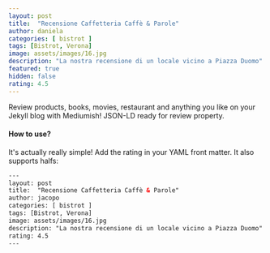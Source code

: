 ```yaml
---
layout: post
title:  "Recensione Caffetteria Caffè & Parole"
author: daniela
categories: [ bistrot ]
tags: [Bistrot, Verona]
image: assets/images/16.jpg
description: "La nostra recensione di un locale vicino a Piazza Duomo"
featured: true
hidden: false
rating: 4.5
---
```


Review products, books, movies, restaurant and anything you like on your Jekyll blog with Mediumish! JSON-LD ready for review property.

#### How to use?

It's actually really simple! Add the rating in your YAML front matter. It also supports halfs:

```html
---
layout: post
title:  "Recensione Caffetteria Caffè & Parole"
author: jacopo
categories: [ bistrot ]
tags: [Bistrot, Verona]
image: assets/images/16.jpg
description: "La nostra recensione di un locale vicino a Piazza Duomo"
rating: 4.5
---
```
